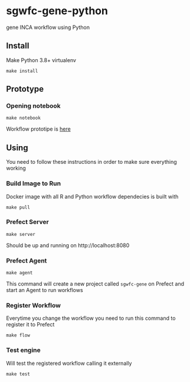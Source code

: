# sgwfc-gene-python
gene INCA workflow using Python

## Install
Make Python 3.8+ virtualenv

```
make install
```

## Prototype

### Opening notebook

```
make notebook
```

Workflow prototipe is [here](workflow.ipynb)

## Using

You need to follow these instructions in order to make sure everything working

### Build Image to Run

Docker image with all R and Python workflow dependecies is built with
```
make pull
```

### Prefect Server

```
make server
```

Should be up and running on http://localhost:8080

### Prefect Agent

```
make agent
```
This command will create a new project called `sgwfc-gene` on Prefect and start an Agent to run workflows

### Register Workflow

Everytime you change the workflow you need to run this command to register it to Prefect

```
make flow
```

### Test engine

Will test the registered workflow calling it externally

```
make test
```
